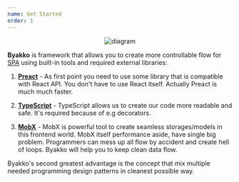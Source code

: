```yaml
---
name: Get Started
order: 1
---
```


<center>
    <img src="assets/d1.png" alt="diagram" />
</center>

**Byakko** is framework that allows you to create more controllable flow for [SPA](https://en.wikipedia.org/wiki/Single-page_application) using built-in tools and required external libraries:

1. **[Preact](https://preactjs.com/)** - As first point you need to use some library that is compatible with React API. You don't have to use React itself. Actually Preact is much much faster.

2. **[TypeScript](https://www.typescriptlang.org/)** - TypeScript allows us to create our code more readable and safe. It's required because of e.g decorators.

3. **[MobX](https://mobx.js.org/)** - MobX is powerful tool to create seamless storages/models in this frontend world. MobX itself performance aside, have single big problem. Programmers can mess up all flow by accident and create hell of loops. Byakko will help you to keep clean data flow.

Byakko's second greatest advantage is the concept that mix multiple needed programming design patterns in cleanest possible way.
